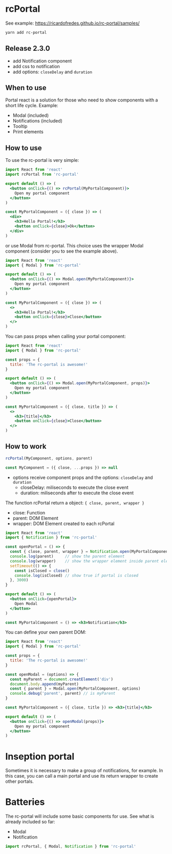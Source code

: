 # rcPortal
See example: https://ricardofredes.github.io/rc-portal/samples/

```bash
yarn add rc-portal
```

## Release 2.3.0
- add Notification component
- add css to notification
- add options: `closeDelay` and `duration`

## When to use

Portal react is a solution for those who need to show components with a short life cycle. Example:
- Modal (included)
- Notifications (included)
- Tooltip
- Print elements


## How to use

To use the rc-portal is very simple:

```jsx
import React from 'react'
import rcPortal from 'rc-portal'

export default () => (
  <button onClick={() => rcPortal(MyPortalComponent)}>
    Open my portal component
  </button>
)

const MyPortalComponent = ({ close }) => (
  <div>
    <h3>Hello Portal!</h3>
    <button onClick={close}>Ok</button>
  </div>
)

```

or use Modal from rc-portal. This choice uses the wrapper Modal component (consider you to see the example above).

```jsx
import React from 'react'
import { Modal } from 'rc-portal'

export default () => (
  <button onClick={() => Modal.open(MyPortalComponent)}>
    Open my portal component
  </button>
)

const MyPortalComponent = ({ close }) => (
  <>
    <h3>Hello Portal!</h3>
    <button onClick={close}>Close</button>
  </>
)

```

You can pass props when calling your portal component:

```jsx
import React from 'react'
import { Modal } from 'rc-portal'

const props = {
  title: 'The rc-portal is awesome!'
}

export default () => (
  <button onClick={() => Modal.open(MyPortalComponent, props)}>
    Open my portal component
  </button>
)

const MyPortalComponent = ({ close, title }) => (
  <>
    <h3>{title}</h3>
    <button onClick={close}>Close</button>
  </>
)

```

## How to work

```jsx
rcPortal(MyComponent, options, parent)
```

```jsx
const MyComponent = ({ close, ...props }) => null
```

- options receive component props and the options: `closeDelay` and `duration`
  - closeDelay: miliseconds to execute the close event
  - duration: miliseconds after to execute the close event


The function rcPortal return a object: `{ close, parent, wrapper }` 
- close: Function
- parent: DOM Element
- wrapper: DOM Element created to each rcPortal

```jsx
import React from 'react'
import { Notification } from 'rc-portal'

const openPortal = () => {
  const { close, parent, wrapper } = Notification.open(MyPortalComponent)
  console.log(parent)     // show the parent element
  console.log(wrapper)    // show the wrapper element inside parent element
  setTimeout(() => {
    const isClosed = close()
    console.log(isClosed) // show true if portal is closed
  }, 3000)
}

export default () => (
  <button onClick={openPortal}>
    Open Modal
  </button>
)

const MyPortalComponent = () => <h3>Notification</h3>

```

You can define your own parent DOM:

```jsx
import React from 'react'
import { Modal } from 'rc-portal'

const props = {
  title: 'The rc-portal is awesome!'
}

const openModal = (options) => {
  const myParent = document.creatElement('div')
  document.body.append(myParent)
  const { parent } = Modal.open(MyPortalComponent, options)
  console.debug('parent', parent) // is myParent
} 

const MyPortalComponent = ({ close, title }) => <h3>{title}</h3>

export default () => (
  <button onClick={() => openModal(props)}>
    Open my portal component
  </button>
)


```

# Inseption portal
Sometimes it is necessary to make a group of notifications, for example.
In this case, you can call a main portal and use its return wrapper to create other portals.

# Batteries
The rc-portal will include some basic components for use. See what is already included so far:
- Modal
- Notification

```jsx
import rcPortal, { Modal, Notification } from 'rc-portal'
```

